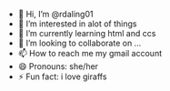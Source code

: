 - 👋 Hi, I’m @rdaling01
- 👀 I’m interested in alot of things
- 🌱 I’m currently learning html and ccs
- 💞️ I’m looking to collaborate on ...
- 📫 How to reach me my gmail account
- 😄 Pronouns: she/her
- ⚡ Fun fact: i love giraffs

<!---
rdaling01/rdaling01 is a ✨ special ✨ repository because its `README.md` (this file) appears on your GitHub profile.
You can click the Preview link to take a look at your changes.
--->
